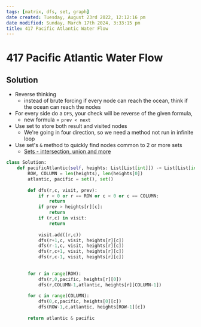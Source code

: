 ```yaml
---
tags: [matrix, dfs, set, graph]
date created: Tuesday, August 23rd 2022, 12:12:16 pm
date modified: Sunday, March 17th 2024, 3:33:15 pm
title: 417 Pacific Atlantic Water Flow
---
```


# 417 Pacific Atlantic Water Flow

## Solution

- Reverse thinking
	- instead of brute forcing if every node can reach the ocean, think if the ocean can reach the nodes
- For every side do a `DFS`, your check will be reverse of the given formula,
	- new formula = `prev < next`
- Use set to store both result and visited nodes
	- We're going in four direction, so we need a method not run in infinite loop
- Use set's `&` method to quickly find nodes common to 2 or more sets
	- [Sets - intersection, union and more](public-docs/Algo/Python%20Tips%20&%20Tricks/Sets%20-%20intersection,%20union%20and%20more.md)

```python
class Solution:
    def pacificAtlantic(self, heights: List[List[int]]) -> List[List[int]]:
        ROW, COLUMN = len(heights), len(heights[0])
        atlantic, pacific = set(), set()
        
        def dfs(r,c, visit, prev):
            if r < 0 or r == ROW or c < 0 or c == COLUMN:
                return
            if prev > heights[r][c]:
                return
            if (r,c) in visit:
                return
            
            visit.add((r,c))
            dfs(r+1,c, visit, heights[r][c])
            dfs(r-1,c, visit, heights[r][c])
            dfs(r,c+1, visit, heights[r][c])
            dfs(r,c-1, visit, heights[r][c])
            
        
        for r in range(ROW):
            dfs(r,0,pacific, heights[r][0])
            dfs(r,COLUMN-1,atlantic, heights[r][COLUMN-1])
            
        for c in range(COLUMN):
            dfs(0,c,pacific, heights[0][c])
            dfs(ROW-1,c,atlantic, heights[ROW-1][c])
        
        return atlantic & pacific
```
